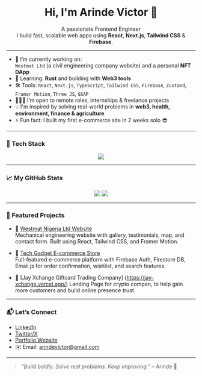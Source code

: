 <h1 align="center">Hi, I'm Arinde Victor 👋</h1>

<p align="center">
  A passionate Frontend Engineer<br/>
  I build fast, scalable web apps using <strong>React</strong>, <strong>Next.js</strong>, <strong>Tailwind CSS</strong> & <strong>Firebase</strong>.<br/>
</p>

---

- 🔭 I’m currently working on:  
  `Westmat Ltd` (a civil engineering company website) and a personal **NFT DApp**  
- 🌱 Learning: **Rust** and building with **Web3 tools**
- 🛠️ Tools: `React`, `Next.js`, `TypeScript`, `Tailwind CSS`, `Firebase`, `Zustand`, `Framer Motion`, `Three JS`, `GSAP`
- 👨🏾‍💻 I’m open to remote roles, internships & freelance projects
- 💡 I'm inspired by solving real-world problems in **web3, health, environment, finance & agriculture**
- ⚡ Fun fact: I built my first e-commerce site in 2 weeks solo 😎

---

### 🧠 Tech Stack

<div align="center">
  <img src="https://skillicons.dev/icons?i=js,ts,react,nextjs,tailwind,figma,firebase,git,vercel" />
</div>

---

### 📈 My GitHub Stats

<div align="center">
  <img src="https://github-readme-stats.vercel.app/api?username=arinde&show_icons=true&theme=tokyonight" />
  <img src="https://github-readme-streak-stats.herokuapp.com/?user=arinde&theme=tokyonight" />
</div>

---

### 📌 Featured Projects

- 🔗 [Westmat Nigeria Ltd Website](https://westmatngltd.com)  
  Mechanical engineering website with gallery, testimonials, map, and contact form. Built using React, Tailwind CSS, and Framer Motion.

- 🛒 [Tech Gadget E-commerce Store](https://vision-tech-delta.vercel.app/)  
  Full-featured e-commerce platform with Firebase Auth, Firestore DB, Email.js for order confirmation, wishlist, and search features.

- 🤖 [Jay Xchange Giftcard Trading Company] (https://jay-xchange.vercel.app/)
  Landing Page for  crypto compan, to help gain more customers and build online presence trust

---

### 📬 Let’s Connect

- [LinkedIn](https://www.linkedin.com/in/arindevictor/)  
- [Twitter/X](https://twitter.com/frontenddev9ja)  
- [Portfolio Website](https://arinde.dev)  
- ✉️ Email: arindevictor@gmail.com

---

> *“Build boldly. Solve real problems. Keep improving.”* – Arinde 🚀

<!---
arinde/arinde is a ✨ special ✨ repository because its `README.md` (this file) appears on your GitHub profile.
You can click the Preview link to take a look at your changes.
--->
